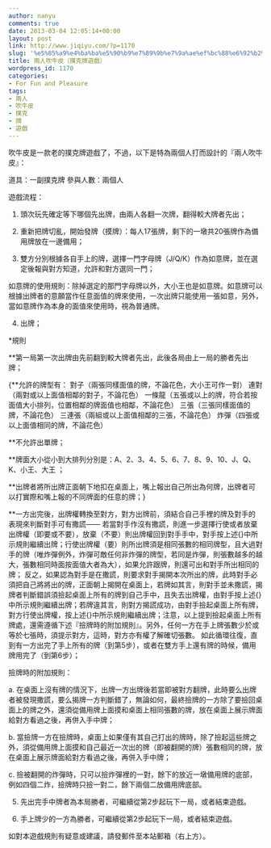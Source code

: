 ```yaml
---
author: nanyu
comments: true
date: 2013-03-04 12:05:14+00:00
layout: post
link: http://www.jiqiyu.com/?p=1170
slug: '%e5%85%a9%e4%ba%ba%e5%90%b9%e7%89%9b%e7%9a%ae%ef%bc%88%e6%92%b2%e5%85%8b%e7%89%8c%e9%81%8a%e6%88%b2%ef%bc%89'
title: 兩人吹牛皮（撲克牌遊戲）
wordpress_id: 1170
categories:
- For Fun and Pleasure
tags:
- 兩人
- 吹牛皮
- 撲克
- 牌
- 遊戲
---
```


吹牛皮是一款老的撲克牌遊戲了，不過，以下是特為兩個人打而設計的『兩人吹牛皮』：

道具：一副撲克牌
參與人數：兩個人

遊戲流程：

1. 頭次玩先確定等下哪個先出牌，由兩人各翻一次牌，翻得較大牌者先出；

2. 重新把牌切亂，開始發牌（摸牌）：每人17張牌，剩下的一墩共20張牌作為備用牌放在一邊備用；

3. 雙方分別根據各自手上的牌，選擇一門字母牌（J/Q/K）作為如意牌，並在選定後報與對方知道，允許和對方選同一門；


如意牌的使用規則：除掉選定的那門字母牌以外，大小王也是如意牌。如意牌可以根據出牌者的意願當作任意面值的牌來使用，一次出牌只能使用一張如意，另外，當如意牌作為本身的面值來使用時，視為普通牌。


4. 出牌；


*規則




**第一局第一次出牌由先前翻到較大牌者先出，此後各局由上一局的勝者先出牌；




{**允許的牌型有：
對子（兩張同樣面值的牌，不論花色，大小王可作一對）
連對（兩對或以上面值相鄰的對子，不論花色）
一條龍（五張或以上的牌，符合若按面值大小排列，位置相鄰的牌面值也相鄰，不論花色）
三張（三張同樣面值的牌，不論花色）
三連張（兩組或以上面值相鄰的三張，不論花色）
炸彈（四張或以上面值相同的牌，不論花色）




**不允許出單牌；




**牌面大小從小到大排列分別是：A、2、3、4、5、6、7、8、9、10、J、Q、K、小王、大王 ；




**出牌者將所出牌正面朝下地扣在桌面上，嘴上報出自己所出為何牌，出牌者可以打實際和嘴上報的不同牌面的任意的牌；}




**一方出完後，出牌權轉換至對方，對方出牌前，須結合自己手裡的牌及對手的表現來判斷對手可有撒謊——
若當對手作沒有撒謊，則進一步選擇行使或者放棄出牌權（即要或不要），放棄（不要）則出牌權回到對手手中，對手按上述{}中所示規則繼續出牌；行使出牌權（要）則所出牌須是相同張數的相同牌型，且大過對手的牌（唯炸彈例外，炸彈可敵任何非炸彈的牌型，若同是炸彈，則張數越多的越大，張數相同時面按面值大者為大），如果允許跟牌，則還可出和對手所出相同的牌；
反之，如果認為對手是在撒謊，則要求對手揭開本次所出的牌，此時對手必須把自己將將出的牌，正面朝上揭開在桌面上，若牌如其言，則對手並未撒謊，揭牌者判斷錯誤須撿起桌面上所有的牌到自己手中，且失去出牌權，由對手按上述{}中所示規則繼續出牌；若牌違其言，則對方揭謊成功，由對手撿起桌面上所有牌，對方行使出牌權，按上述{}中所示規則繼續出牌；注意，以上提到撿起桌面上所有牌處，還需遵循下述『撿牌時的附加規則』。另外，任何一方在手上牌張數少於或等於七張時，須提示對方，這時，對方亦有權了解確切張數。
如此循環往復，直到有一方出完了手上所有的牌（到第5步），或者在雙方手上還有牌的時候，備用牌用完了（到第6步）；




撿牌時的附加規則：




a.	在桌面上沒有牌的情況下，出牌一方出牌後若當即被對方翻牌，此時要么出牌者被發現撒謊，要么揭牌一方判斷錯了，無論如何，最終撿牌的一方除了要撿回桌面上的牌之外，還須從備用牌上面摸和桌面上相同張數的牌，放在桌面上展示牌面給對方看過之後，再併入手中牌；




b.	當撿牌一方在撿牌時，桌面上如果僅有其自己打出的牌時，除了撿起這些牌之外，須從備用牌上面摸和自己最近一次出的牌（即被翻開的牌）張數相同的牌，放在桌面上展示牌面給對方看過之後，再併入手中牌；




c.	撿被翻開的炸彈時，只可以撿炸彈裡的一對，餘下的放近一墩備用牌的底部，例如四個二炸，撿牌時只撿一對二，餘下兩個二放備用牌底部。


5. 先出完手中牌者為本局勝者，可繼續從第2步起玩下一局，或者結束遊戲。

6. 手上牌少的一方為勝者，可繼續從第2步起玩下一局，或者結束遊戲。

如對本遊戲規則有疑意或建議，請發郵件至本站郵箱（右上方）。
